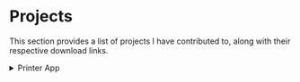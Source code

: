 # Projects

This section provides a list of projects I have contributed to, along with their respective download links.

<details>
<summary>Printer App </summary>

     
[Download](https://apps.apple.com/in/app/printer-app-smart-iprint-scan/id1576856672)
     
### Description
`ios, iPadOS, MacOS`
     
Experience a revolutionary printing solution for Mac users! Effortlessly print documents, photos, and webpages on any wireless printer with a single click. This cutting-edge system offers a range of features:

- **Connect & Print**: Seamlessly connect your device to any wireless printer for hassle-free printing.

- **Scan & Print**: Utilize the built-in scanner to print photos, data, and documents with ease.

- **Import & Print**: Effortlessly import documents from various sources, including Files, Images, iCloud, Google Drive, Dropbox, Clipboard, and web pages.

- **Printables**: Access a variety of printables such as coloring pages, planners, greetings, and wishes for quick and easy printing.

- **Big Poster**: Transform your photographs into large, eye-catching posters for display at home or anywhere you choose.

- **Add Forms**: Quickly browse and print public forms for your convenience.

- **Share & Save**: If your printing plans change, save the file in your preferred format for future access.

- **Edit & Print**: Customize documents by adding text, images, and signatures before printing.

- **Advanced Printing Options**: Easily adjust print sizes, page counts, and orientations to suit your needs.

- **Multiple Printer Support**: Print documents effortlessly from any wireless printer by connecting to the same Wi-Fi network.

- **Print Passport-Size Photos**: Efficiently print multiple passport-size photos on one sheet, complete with cropping and resizing options.

- **Unlimited Printing**: Enjoy unrestricted access to printing, with the ability to instantly print any number of pages.

- **Custom Page Printing**: Select and deselect specific pages for printing according to your preferences.

- **Draw Tools**: Annotate files professionally with a range of drawing and signature features.

- **Big Poster**: Highlight your space by converting any photo into a striking large poster.

- **Create Custom Folder**: Organize your personal files efficiently with custom folders tailored to your needs.

- **Customer Service**: Receive prioritized customer support, ensuring quick solutions to any issues that may arise. Don't miss out on this opportunity to revolutionize your printing experience!



</details>
